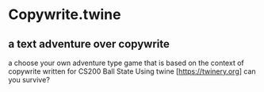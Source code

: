 # Copywrite.twine

## a text adventure over copywrite

a choose your own adventure type game that is based on the context of copywrite written for CS200 Ball State
Using twine [https://twinery.org]
can you survive?
